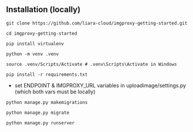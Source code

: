## Installation (locally)

```
git clone https://github.com/liara-cloud/imgproxy-getting-started.git
```

```
cd imgproxy-getting-started
```

```
pip install virtualenv
```

```
python -m venv .venv
```

```
source .venv/Scripts/Activate # .venv\Scripts\Activate in Windows
```

```
pip install -r requirements.txt
```

- set ENDPOINT & IMGPROXY_URL variables in uploadimage/settings.py (which both vars must be locally)

```
python manage.py makemigrations
```

```
python manage.py migrate
```

```
python manage.py runserver
```
